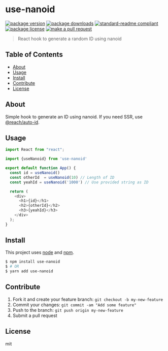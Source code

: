 
# use-nanoid
[![package version](https://img.shields.io/npm/v/use-nanoid.svg?style=flat-square)](https://npmjs.org/package/use-nanoid)
[![package downloads](https://img.shields.io/npm/dm/use-nanoid.svg?style=flat-square)](https://npmjs.org/package/use-nanoid)
[![standard-readme compliant](https://img.shields.io/badge/readme%20style-standard-brightgreen.svg?style=flat-square)](https://github.com/RichardLitt/standard-readme)
[![package license](https://img.shields.io/npm/l/use-nanoid.svg?style=flat-square)](https://npmjs.org/package/use-nanoid)
[![make a pull request](https://img.shields.io/badge/PRs-welcome-brightgreen.svg?style=flat-square)](http://makeapullrequest.com)

> React hook to generate a random ID using nanoid

## Table of Contents

- [About](#about)
- [Usage](#usage)
- [Install](#install)
- [Contribute](#contribute)
- [License](#License)

## About

Simple hook to generate an ID using nanoid. If you need SSR, use [@reach/auto-id](https://github.com/reach/reach-ui/tree/develop/packages/auto-id).

## Usage

```js
import React from "react";

import {useNanoid} from 'use-nanoid'

export default function App() {
  const id = useNanoid()
  const otherId  = useNanoid(10) // Length of ID
  const yeahId = useNanoid('1000') // Use provided string as ID

  return (
    <div>
      <h1>{id}</h1>
      <h2>{otherId}</h2>
      <h3>{yeahId}</h3>
    </div>
  );
}

```


## Install

This project uses [node](https://nodejs.org) and [npm](https://www.npmjs.com). 

```sh
$ npm install use-nanoid
$ # OR
$ yarn add use-nanoid
```

## Contribute

1. Fork it and create your feature branch: `git checkout -b my-new-feature`
2. Commit your changes: `git commit -am "Add some feature"`
3. Push to the branch: `git push origin my-new-feature`
4. Submit a pull request

## License

mit 
    